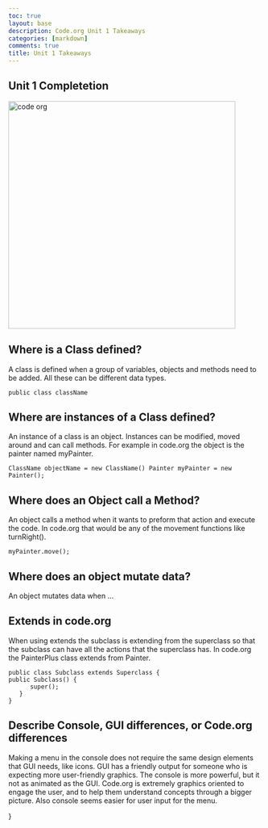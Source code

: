 ```yaml
---
toc: true
layout: base
description: Code.org Unit 1 Takeaways
categories: [markdown]
comments: true
title: Unit 1 Takeaways
---
```


## Unit 1 Completetion
<img width="451" alt="code org" src="https://user-images.githubusercontent.com/89225474/188527015-3aaa113f-c2ee-4ba3-a1dc-99c9218531a5.png">


## Where is a Class defined?
A class is defined when a group of variables, objects and methods need to be added. All these can be different data types.

``` 
public class className 

```

## Where are instances of a Class defined?
An instance of a class is an object. Instances can be modified, moved around and can call methods. For example in code.org the object is the painter named myPainter.

```
ClassName objectName = new ClassName() Painter myPainter = new Painter();

``` 

## Where does an Object call a Method?
An object calls a method when it wants to preform that action and execute the code. In code.org that would be any of the movement functions like turnRight().

```
myPainter.move();

```

## Where does an object mutate data?
An object mutates data when ...

## Extends in code.org
When using extends the subclass is extending from the superclass so that the subclass can have all the actions that the superclass has. In code.org the PainterPlus class extends from Painter.

```
public class Subclass extends Superclass { 
public Subclass() {
      super();
   }
}

```

## Describe Console, GUI differences, or Code.org differences

Making a menu in the console does not require the same design elements that GUI needs, like icons. GUI has a friendly output for someone who is expecting more user-friendly graphics. The console is more powerful, but it not as animated as the GUI. Code.org is extremely graphics oriented to engage the user, and to help them understand concepts through a bigger picture. Also console seems easier for user input for the menu.   

}
